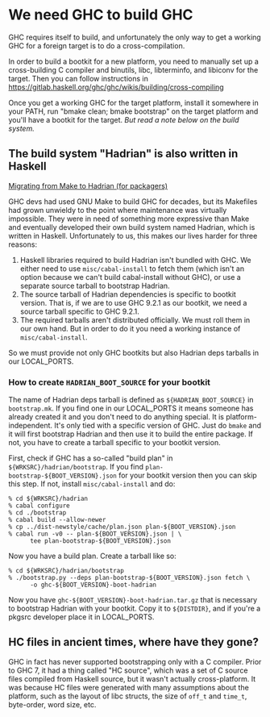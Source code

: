 <!-- $NetBSD: BOOTSTRAP.md,v 1.1 2023/01/21 04:49:25 pho Exp $ -->

# We need GHC to build GHC

GHC requires itself to build, and unfortunately the only way to get a
working GHC for a foreign target is to do a cross-compilation.

In order to build a bootkit for a new platform, you need to manually set up
a cross-building C compiler and binutils, libc, libterminfo, and libiconv
for the target. Then you can follow instructions in
https://gitlab.haskell.org/ghc/ghc/wikis/building/cross-compiling

Once you get a working GHC for the target platform, install it somewhere in
your PATH, run "bmake clean; bmake bootstrap" on the target platform and
you'll have a bootkit for the target. *But read a note below on the build
system.*


## The build system "Hadrian" is also written in Haskell

[Migrating from Make to Hadrian (for
packagers)](https://www.haskell.org/ghc/blog/20220805-make-to-hadrian.html)

GHC devs had used GNU Make to build GHC for decades, but its Makefiles had
grown unwieldy to the point where maintenance was virtually
impossible. They were in need of something more expressive than Make and
eventually developed their own build system named Hadrian, which is written
in Haskell. Unfortunately to us, this makes our lives harder for three
reasons:

1. Haskell libraries required to build Hadrian isn't bundled with GHC. We
   either need to use `misc/cabal-install` to fetch them (which isn't an
   option because we can't build cabal-install without GHC), or use a
   separate source tarball to bootstrap Hadrian.
2. The source tarball of Hadrian dependencies is specific to bootkit
   version. That is, if we are to use GHC 9.2.1 as our bootkit, we need a
   source tarball specific to GHC 9.2.1.
3. The required tarballs aren't distributed officially. We must roll them
   in our own hand. But in order to do it you need a working instance of
   `misc/cabal-install`.

So we must provide not only GHC bootkits but also Hadrian deps tarballs in
our LOCAL_PORTS.


### How to create `HADRIAN_BOOT_SOURCE` for your bootkit

The name of Hadrian deps tarball is defined as `${HADRIAN_BOOT_SOURCE}` in
`bootstrap.mk`. If you find one in our LOCAL_PORTS it means someone has
already created it and you don't need to do anything special. It is
platform-independent. It's only tied with a specific version of GHC. Just
do `bmake` and it will first bootstrap Hadrian and then use it to build the
entire package. If not, you have to create a tarball specific to your
bootkit version.

First, check if GHC has a so-called "build plan" in
`${WRKSRC}/hadrian/bootstrap`. If you find
`plan-bootstrap-${BOOT_VERSION}.json` for your bootkit version then you can
skip this step. If not, install `misc/cabal-install` and do:

```
% cd ${WRKSRC}/hadrian
% cabal configure
% cd ./bootstrap
% cabal build --allow-newer
% cp ../dist-newstyle/cache/plan.json plan-${BOOT_VERSION}.json
% cabal run -v0 -- plan-${BOOT_VERSION}.json | \
      tee plan-bootstrap-${BOOT_VERSION}.json
```

Now you have a build plan. Create a tarball like so:

```
% cd ${WRKSRC}/hadrian/bootstrap
% ./bootstrap.py --deps plan-bootstrap-${BOOT_VERSION}.json fetch \
      -o ghc-${BOOT_VERSION}-boot-hadrian
```

Now you have `ghc-${BOOT_VERSION}-boot-hadrian.tar.gz` that is necessary to
bootstrap Hadrian with your bootkit. Copy it to `${DISTDIR}`, and if you're
a pkgsrc developer place it in LOCAL_PORTS.

## HC files in ancient times, where have they gone?

GHC in fact has never supported bootstrapping only with a C compiler.
Prior to GHC 7, it had a thing called "HC source", which was a set of C
source files compiled from Haskell source, but it wasn't actually
cross-platform. It was because HC files were generated with many
assumptions about the platform, such as the layout of libc structs, the
size of `off_t` and `time_t`, byte-order, word size, etc.
